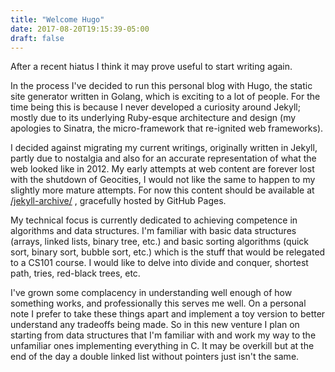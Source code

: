 ```yaml
---
title: "Welcome Hugo"
date: 2017-08-20T19:15:39-05:00
draft: false 
---
```


After a recent hiatus I think it may prove useful to start writing again.

In the process I've decided to run this personal blog with Hugo, the static site generator written in
Golang, which is exciting to a lot of people. For the time being this is because I never developed a
curiosity around Jekyll; mostly due to its underlying Ruby-esque architecture and design (my apologies to
Sinatra, the micro-framework that re-ignited web frameworks).

I decided against migrating my current writings, originally written in Jekyll, partly due to nostalgia
and also for an accurate representation of what the web looked like in 2012. My early attempts at web
content are forever lost with the shutdown of Geocities, I would not like the same to happen to my
slightly more mature attempts. For now this content should be available at [/jekyll-archive/](/jekyll-archive/)
, gracefully hosted by GitHub Pages.

My technical focus is currently dedicated to achieving competence in algorithms and data structures. I'm
familiar with basic data structures (arrays, linked lists, binary tree, etc.) and basic sorting
algorithms (quick sort, binary sort, bubble sort, etc.) which is the stuff that would be relegated to a
CS101 course. I would like to delve into divide and conquer, shortest path, tries, red-black trees, etc. 

I've grown some complacency in understanding well enough of how something works, and professionally this
serves me well. On a personal note I prefer to take these things apart and implement a toy version to
better understand any tradeoffs being made. So in this new venture I plan on starting from data
structures that I'm familiar with and work my way to the unfamiliar ones implementing everything in C.
It may be overkill but at the end of the day a double linked list without pointers just isn't the same.

